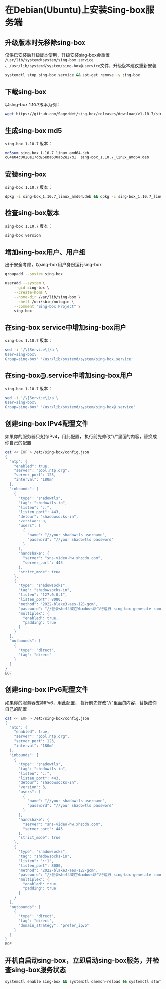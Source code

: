 在Debian(Ubuntu)上安装Sing-box服务端
====================================

## 升级版本时先移除sing-box
仅供已安装后升级版本使用，升级安装sing-box会重置
`/usr/lib/systemd/system/sing-box.service` 、`/usr/lib/systemd/system/sing-box@.service`文件，升级版本建议重新安装

```bash
systemctl stop sing-box.service && apt-get remove -y sing-box
```

## 下载sing-box
以sing-box 1.10.7版本为例：

```bash
wget https://github.com/SagerNet/sing-box/releases/download/v1.10.7/sing-box_1.10.7_linux_amd64.deb
```

## 生成sing-box md5
`sing-box 1.10.7` 版本：

```bash
md5sum sing-box_1.10.7_linux_amd64.deb 
c84e04c0028e17dd26eba630ab2e27d1  sing-box_1.10.7_linux_amd64.deb
```

## 安装sing-box
`sing-box 1.10.7` 版本：

```bash
dpkg -i sing-box_1.10.7_linux_amd64.deb && dpkg -c sing-box_1.10.7_linux_amd64.deb
```

## 检查sing-box版本
`sing-box 1.10.7` 版本：

```bash
sing-box version
```

## 增加sing-box用户、用户组
出于安全考虑，以sing-box用户身份运行sing-box

```bash
groupadd --system sing-box
```

```bash
useradd --system \
    --gid sing-box \
    --create-home \
    --home-dir /var/lib/sing-box \
    --shell /usr/sbin/nologin \
    --comment "Sing-box Project" \
    sing-box
```

## 在sing-box.service中增加sing-box用户

`sing-box 1.10.7` 版本：

```bash
sed -i '/\[Service\]/a \
User=sing-box\
Group=sing-box' '/usr/lib/systemd/system/sing-box.service'
```

## 在sing-box@.service中增加sing-box用户

`sing-box 1.10.7` 版本：
```bash
sed -i '/\[Service\]/a \
User=sing-box\
Group=sing-box' '/usr/lib/systemd/system/sing-box@.service'
```

## 创建sing-box IPv4配置文件
如果你的服务器只支持IPv4，用此配置，
执行前先修改"//"里面的内容，替换成你自己的配置

```bash
cat << EOF > /etc/sing-box/config.json
{
  "ntp": {
    "enabled": true,
    "server": "pool.ntp.org",
    "server_port": 123,
    "interval": "180m"
  },
  "inbounds": [
    {
      "type": "shadowtls",
      "tag": "shadowtls-in",
      "listen": "::",
      "listen_port": 443,
      "detour": "shadowsocks-in",
      "version": 3,
      "users": [
        {
          "name": "//your shadowtls username",
          "password": "//your shadowtls password"
        }
      ],
      "handshake": {
        "server": "sns-video-hw.xhscdn.com",
        "server_port": 443
      },
      "strict_mode": true
    },
    {
      "type": "shadowsocks",
      "tag": "shadowsocks-in",
      "listen": "127.0.0.1",
      "listen_port": 8080,
      "method": "2022-blake3-aes-128-gcm",
      "password": "//登录shell或在Windows命令行运行 sing-box generate rand --base64 16 生成",
      "multiplex": {
        "enabled": true,
        "padding": true
      }
    }
  ],
  "outbounds": [
    {
      "type": "direct",
      "tag": "direct"
    }
  ]
}
EOF
```

## 创建sing-box IPv6配置文件
如果你的服务器支持IPv6，用此配置，
执行前先修改"//"里面的内容，替换成你自己的配置
```bash
cat << EOF > /etc/sing-box/config.json
{
  "ntp": {
    "enabled": true,
    "server": "pool.ntp.org",
    "server_port": 123,
    "interval": "180m"
  },
  "inbounds": [
    {
      "type": "shadowtls",
      "tag": "shadowtls-in",
      "listen": "::",
      "listen_port": 443,
      "detour": "shadowsocks-in",
      "version": 3,
      "users": [
        {
          "name": "//your shadowtls username",
          "password": "//your shadowtls password"
        }
      ],
      "handshake": {
        "server": "sns-video-hw.xhscdn.com",
        "server_port": 443
      },
      "strict_mode": true
    },
    {
      "type": "shadowsocks",
      "tag": "shadowsocks-in",
      "listen": "::1",
      "listen_port": 8080,
      "method": "2022-blake3-aes-128-gcm",
      "password": "//登录shell或在Windows命令行运行 sing-box generate rand --base64 16 生成",
      "multiplex": {
        "enabled": true,
        "padding": true
      }
    }
  ],
  "outbounds": [
    {
      "type": "direct",
      "tag": "direct",
      "domain_strategy": "prefer_ipv6"
    }
  ]
}
EOF
```

## 开机自启动sing-box，立即启动sing-box服务，并检查sing-box服务状态
```bash
systemctl enable sing-box && systemctl daemon-reload && systemctl start sing-box.service && systemctl status sing-box.service
```
